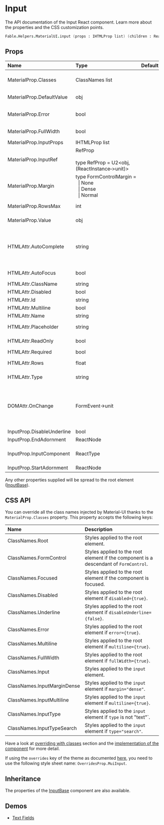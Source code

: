 # Input

<p class="description">The API documentation of the Input React component. Learn more about the properties and the CSS customization points.</p>

```fsharp
Fable.Helpers.MaterialUI.input (props : IHTMLProp list) (children : ReactElement list) : ReactElement
```



## Props

| Name | Type | Default | Description |
|:-----|:-----|:--------|:------------|
| <span class="prop-name">MaterialProp.Classes</span> | <span class="prop-type">ClassNames list</span> |   | Override or extend the styles applied to the component.  See CSS API below for more details.  |
| <span class="prop-name">MaterialProp.DefaultValue</span> | <span class="prop-type">obj</span> |   | The default input value, useful when not controlling the component. |
| <span class="prop-name">MaterialProp.Error</span> | <span class="prop-type">bool</span> |   | If `true`, the input will indicate an error. This is normally obtained via context from FormControl. |
| <span class="prop-name">MaterialProp.FullWidth</span> | <span class="prop-type">bool</span> |   | If `true`, the input will take up the full width of its container. |
| <span class="prop-name">MaterialProp.InputProps</span> | <span class="prop-type">IHTMLProp list</span> |   | Attributes applied to the `input` element. |
| <span class="prop-name">MaterialProp.InputRef</span> | <span class="prop-type">RefProp<br><br>type&nbsp;RefProp&nbsp;=&nbsp;U2&lt;obj,(ReactInstance&#8209;>unit)></span> |   | Use that property to pass a ref callback to the native input component. |
| <span class="prop-name">MaterialProp.Margin</span> | <span class="prop-type">type&nbsp;FormControlMargin&nbsp;=<br>&nbsp;&nbsp;&#124;&nbsp;None<br>&nbsp;&nbsp;&#124;&nbsp;Dense<br>&nbsp;&nbsp;&#124;&nbsp;Normal<br></span> |   | If `Dense`, will adjust vertical spacing. This is normally obtained via context from FormControl. |
| <span class="prop-name">MaterialProp.RowsMax</span> | <span class="prop-type">int</span> |   | Maximum number of rows to display when multiline option is set to true. |
| <span class="prop-name">MaterialProp.Value</span> | <span class="prop-type">obj</span> |   | The input value, required for a controlled component. |
| <span class="prop-name">HTMLAttr.AutoComplete</span> | <span class="prop-type">string</span> |   | This property helps users to fill forms faster, especially on mobile devices. The name can be confusing, as it's more like an autofill. You can learn more about it here: https://html.spec.whatwg.org/multipage/form-control-infrastructure.html#autofill |
| <span class="prop-name">HTMLAttr.AutoFocus</span> | <span class="prop-type">bool</span> |   | If `true`, the input will be focused during the first mount. |
| <span class="prop-name">HTMLAttr.ClassName</span> | <span class="prop-type">string</span> |   | The CSS class name of the wrapper element. |
| <span class="prop-name">HTMLAttr.Disabled</span> | <span class="prop-type">bool</span> |   | If `true`, the input will be disabled. |
| <span class="prop-name">HTMLAttr.Id</span> | <span class="prop-type">string</span> |   | The id of the `input` element. |
| <span class="prop-name">HTMLAttr.Multiline</span> | <span class="prop-type">bool</span> |   | If `true`, a textarea element will be rendered. |
| <span class="prop-name">HTMLAttr.Name</span> | <span class="prop-type">string</span> |   | Name attribute of the `input` element. |
| <span class="prop-name">HTMLAttr.Placeholder</span> | <span class="prop-type">string</span> |   | The short hint displayed in the input before the user enters a value. |
| <span class="prop-name">HTMLAttr.ReadOnly</span> | <span class="prop-type">bool</span> |   | It prevents the user from changing the value of the field (not from interacting with the field). |
| <span class="prop-name">HTMLAttr.Required</span> | <span class="prop-type">bool</span> |   | If `true`, the input will be required. |
| <span class="prop-name">HTMLAttr.Rows</span> | <span class="prop-type">float</span> |   | Number of rows to display when multiline option is set to true. |
| <span class="prop-name">HTMLAttr.Type</span> | <span class="prop-type">string</span> |   | Type of the input element. It should be a valid HTML5 input type. |
| <span class="prop-name">DOMAttr.OnChange</span> | <span class="prop-type">FormEvent->unit</span> |   | Callback fired when the value is changed.<br><br>**Signature:**<br>`(event : FormEvent) -> unit`<br>*event:* The event source of the callback. You can pull out the new value by accessing `event.target.value`. |
| <span class="prop-name">InputProp.DisableUnderline</span> | <span class="prop-type">bool</span> |   | If `true`, the input will not have an underline. |
| <span class="prop-name">InputProp.EndAdornment</span> | <span class="prop-type">ReactNode</span> |   | End `InputAdornment` for this component. |
| <span class="prop-name">InputProp.InputComponent</span> | <span class="prop-type">ReactType</span> |   | The component used for the native input. Either a string to use a DOM element or a component. |
| <span class="prop-name">InputProp.StartAdornment</span> | <span class="prop-type">ReactNode</span> |   | Start `InputAdornment` for this component. |

Any other properties supplied will be spread to the root element ([InputBase](#/api/input-base)).

## CSS API

You can override all the class names injected by Material-UI thanks to the `MaterialProp.Classes` property.
This property accepts the following keys:


| Name | Description |
|:-----|:------------|
| <span class="prop-name">ClassNames.Root</span> | Styles applied to the root element.
| <span class="prop-name">ClassNames.FormControl</span> | Styles applied to the root element if the component is a descendant of `FormControl`.
| <span class="prop-name">ClassNames.Focused</span> | Styles applied to the root element if the component is focused.
| <span class="prop-name">ClassNames.Disabled</span> | Styles applied to the root element if `disabled={true}`.
| <span class="prop-name">ClassNames.Underline</span> | Styles applied to the root element if `disableUnderline={false}`.
| <span class="prop-name">ClassNames.Error</span> | Styles applied to the root element if `error={true}`.
| <span class="prop-name">ClassNames.Multiline</span> | Styles applied to the root element if `multiline={true}`.
| <span class="prop-name">ClassNames.FullWidth</span> | Styles applied to the root element if `fullWidth={true}`.
| <span class="prop-name">ClassNames.Input</span> | Styles applied to the `input` element.
| <span class="prop-name">ClassNames.InputMarginDense</span> | Styles applied to the `input` element if `margin="dense"`.
| <span class="prop-name">ClassNames.InputMultiline</span> | Styles applied to the `input` element if `multiline={true}`.
| <span class="prop-name">ClassNames.InputType</span> | Styles applied to the `input` element if `type` is not "text"`.
| <span class="prop-name">ClassNames.InputTypeSearch</span> | Styles applied to the `input` element if `type="search"`.

Have a look at [overriding with classes](#/customization/overrides) section
and the [implementation of the component](https://github.com/mui-org/material-ui/tree/master/packages/material-ui/src/Input/Input.js)
for more detail.

If using the `overrides` key of the theme as documented
[here](#/customization/themes),
you need to use the following style sheet name: `OverridesProp.MuiInput`.

## Inheritance

The properties of the [InputBase](#/api/input-base) component are also available.
<!-- You can take advantage of this behavior to [target nested components](/guides/api/#spread). -->

## Demos

- [Text Fields](/demos/text-fields/)

